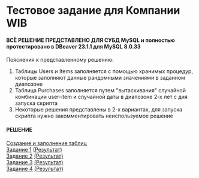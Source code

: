 # Тестовое задание для Компании WIB 
#### ВСЁ РЕШЕНИЕ ПРЕДСТАВЛЕНО ДЛЯ СУБД MySQL и полностью протестировано в DBeaver 23.1.1 для MySQL 8.0.33

Пояснения к представленному решению:
1) Таблицы Users и Items заполняется с помощью хранимых процедур, которые заполняют данные рандомными значениями в заданном диапозоне
2) Таблица Purchases заполняется путем "вытаскивания" случайной комбинации user-item и случайной даты в диапозоне 2-х лет с дня запуска скрипта
3) Некоторые решения представлены в 2-х вариантах, для запуска скрипта нужно закомментировать неиспользуемое решение

#### РЕШЕНИЕ
<a href = 'https://github.com/mynameis-nikita/test_wib/blob/main/db_creation.sql'>Создание и заполнение таблиц</a> </br>
<a href = 'https://github.com/mynameis-nikita/test_wib/blob/main/wib_task1.sql'>Задание 1</a>
<a href = 'https://github.com/mynameis-nikita/test_wib/blob/main/img/task1.png'>(Результат)</a></br>
<a href = 'https://github.com/mynameis-nikita/test_wib/blob/main/wib_task2.sql'>Задание 2</a>
<a href = 'https://github.com/mynameis-nikita/test_wib/blob/main/img/task2.png'>(Результат)</a></br>
<a href = 'https://github.com/mynameis-nikita/test_wib/blob/main/wib_task3.sql'>Задание 3</a>
<a href = 'https://github.com/mynameis-nikita/test_wib/blob/main/img/task3.png'>(Результат)</a></br>
<a href = 'https://github.com/mynameis-nikita/test_wib/blob/main/wib_task4.sql'>Задание 4</a>
<a href = 'https://github.com/mynameis-nikita/test_wib/blob/main/img/task4.png'>(Результат)</a></br>



